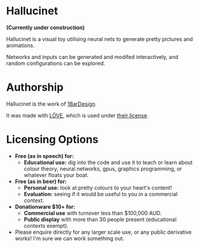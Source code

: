 # Hallucinet

**(Currently under construction)**

Hallucinet is a visual toy utilising neural nets to generate pretty pictures and animations.

Networks and inputs can be generated and modifed interactively, and random configurations can be explored.

# Authorship

Hallucinet is the work of [1BarDesign](http://1bardesign.com/).

It was made with [LÖVE](https://love2d.org/), which is used under [their license](https://bitbucket.org/rude/love/src/default/license.txt).

# Licensing Options

- **Free (as in speech) for:**
	- **Educational use:** dig into the code and use it to teach or learn about colour theory, neural networks, gpus, graphics programming, or whatever floats your boat.
- **Free (as in beer) for:**
	- **Personal use:** look at pretty colours to your heart's content!
	- **Evaluation:** seeing if it would be useful to you in a commercial context.
- **Donationware $10+ for:**
	- **Commercial use** with turnover less than $100,000 AUD.
	- **Public display** with more than 30 people present (educational contexts exempt).
- Please enquire directly for any larger scale use, or any public derivative works! I'm sure we can work something out.